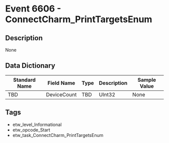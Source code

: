 # Event 6606 - ConnectCharm_PrintTargetsEnum

## Description
None

## Data Dictionary
|Standard Name|Field Name|Type|Description|Sample Value|
|---|---|---|---|---|
|TBD|DeviceCount|TBD|UInt32|None|None|

## Tags
* etw_level_Informational
* etw_opcode_Start
* etw_task_ConnectCharm_PrintTargetsEnum